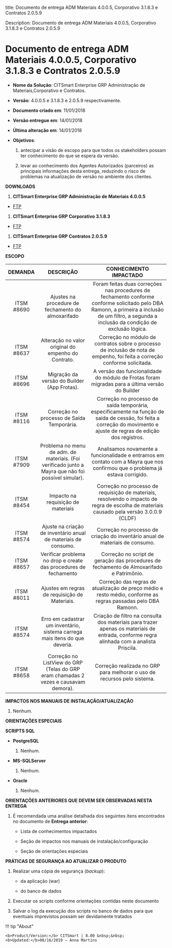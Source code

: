 title: Documento de entrega ADM Materiais 4.0.0.5, Corporativo 3.1.8.3 e Contratos 2.0.5.9

Description: Documento de entrega ADM Materiais 4.0.0.5, Corporativo 3.1.8.3 e Contratos 2.0.5.9

# Documento de entrega ADM Materiais 4.0.0.5, Corporativo 3.1.8.3 e Contratos 2.0.5.9

-   **Nome da Solução**: CITSmart Enterprise GRP Administração de
    Materiais,Corporativo e Contratos.

-   **Versão**: 4.0.0.5 e 3.1.8.3 e 2.0.5.9 respectivamente.

-   **Documento criado em**: 11/01/2018

-   **Versão entregue em**: 14/01/2018

-   **Última alteração em**: 14/01/2018

-   **Objetivos**:

    1.  antecipar a visão de escopo para que todos os stakeholders possam ter
        conhecimento do que se espera da versão.

    2.  levar ao conhecimento dos Agentes Autorizados (parceiros) as principais
        informações desta entrega, reduzindo o risco de problemas na atualização
        de versão no ambiente dos clientes.

**DOWNLOADS**

1.  **CITSmart Enterprise GRP Administração de Materiais 4.0.0.5**

-   [FTP](http://kb.citsmartcloud.com/entregas/grpadm/Enterprise/4.0.0.5/)

1.  **CITSmart Enterprise GRP Corporativo 3.1.8.3**

-   [FTP](http://kb.citsmartcloud.com/entregas/corporativo/Enterprise/3.1.8.3/)

1.  **CITSmart Enterprise GRP Contratos 2.0.5.9**

-   [FTP](http://kb.citsmartcloud.com/entregas/grpcontratos/2.0.5.9/)

**ESCOPO**


|   DEMANDA  |                                              DESCRIÇÃO                                              |                                                                                      CONHECIMENTO IMPACTADO                                                                                     |
|:----------:|:---------------------------------------------------------------------------------------------------:|:-----------------------------------------------------------------------------------------------------------------------------------------------------------------------------------------------:|
| ITSM #8690 |                          Ajustes na procedure de fechamento do almoxarifado                         | Foram feitas duas correções nas procedures de fechamento conforme conforme solicitado pelo DBA Ramonn, a primeira a inclusão de um filtro, a segunda a inclusão da condição de exclusão lógica. |
| ITSM #8637 |                         Alteração no valor original do empenho do Contrato.                         |                                    Correção no módulo de contratos sobre o processo de inclusão de nota de empenho, foi feita a correção conforme solicitada.                                   |
| ITSM #8696 |                             Migração da versão do Builder (App Frotas).                             |                                                  A versão das funcionalidade do módulo de Frotas foram migradas para a última versão do Builder                                                 |
| ITSM #8116 |                              Correção no processo de Saída Temporária.                              |              Correção no processo de saída temporária, especificamente na função de saída de cessão, foi feita a correção do movimento e ajuste de regras de edição dos registros.              |
| ITSM #7909 | Problema no menu de adm. de materiais. (Foi verificado junto a Mayra que não foi possível simular). |                                  Analisamos novamente a funcionalidade e entramos em contato com a Mayra que nos confirmou que o problema já estava corrigido.                                  |
| ITSM #8454 |                                  Impacto na requisição de materiais                                 |                            Correção no processo de requisição de materiais, resolvendo o impacto de regra de escolha de materiais causado pela versão 3.0.0.9 (CLDF)                            |
| ITSM #8574 |                    Ajuste na criação de inventário anual de materiais de consumo.                   |                                                           Correção no processo de criação do inventário anual de materiais de consumo.                                                          |
| ITSM #8657 |                   Verificar problema no drop e create das procedures de fechamento                  |                                                     Correção no script de geração das procedures de fechamento de Almoxarifado e Patrimônio.                                                    |
| ITSM #8011 |                            Ajustes em regras de requisição de Materiais.                            |                                          Correção das regras de atualização de preço médio e resto médio, conforme as regras passadas pelo DBA Ramonn.                                          |
| ITSM #8574 |             Erro em cadastrar um inventário, sistema carrega mais itens do que deveria.             |                             Criação de filtro na consulta dos materiais para trazer apenas os materiais de entrada, conforme regra alinhada com a analista Priscila.                            |
| ITSM #8658 |         Correção no ListView do GRP (Telas do GRP eram chamadas 2 vezes e causavam demora).         |                                                             Correção realizada no GRP para melhorar o uso de recursos pelo sistema.                                                             |


**IMPACTOS NOS MANUAIS DE INSTALAÇÃO/ATUALIZAÇÃO**

1.  Nenhum.

**ORIENTAÇÕES ESPECIAIS**

**SCRIPTS SQL**

-   **PostgreSQL**

    1.  Nenhum.

-   **MS-SQLServer**

    1.  Nenhum.

-   **Oracle**

    1.  Nenhum.

**ORIENTAÇÕES ANTERIORES QUE DEVEM SER OBSERVADAS NESTA ENTREGA**

1.  É recomendada uma análise detalhada dos seguintes itens encontrados no
    documento de **Entrega anterior**:

    -   Lista de conhecimentos impactados

    -   Seção de impactos nos manuais de instalação/configuração

    -   Seção de orientações especiais

**PRÁTICAS DE SEGURANÇA AO ATUALIZAR O PRODUTO**

1.  Realizar uma cópia de segurança (*backup*):

    -   da aplicação (war)

    -   do banco de dados

2.  Executar os scripts conforme orientações contidas neste documento

3.  Salvar o log da execução dos scripts no banco de dados para que eventuais
    imprevistos possam ser devidamente tratados


!!! tip "About"

    <b>Product/Version:</b> CITSmart | 8.00 &nbsp;&nbsp;
    <b>Updated:</b>08/16/2019 – Anna Martins

